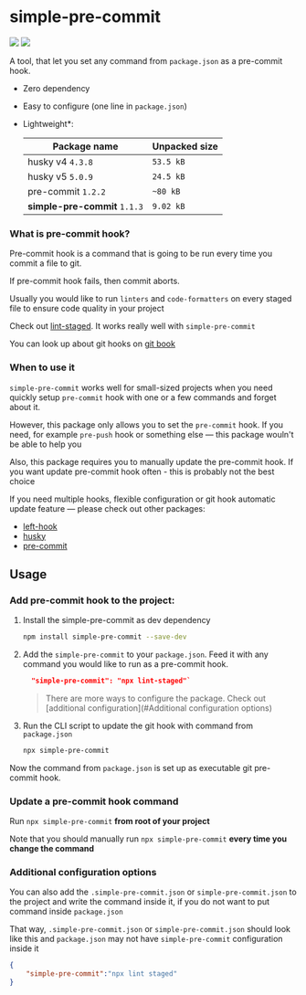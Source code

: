 # simple-pre-commit

![](https://img.shields.io/npm/v/simple-pre-commit) ![](https://img.shields.io/badge/dependencies-zero-green)

A tool, that let you set any command from `package.json` as a pre-commit hook.

- Zero dependency
- Easy to configure (one line in `package.json`)
- Lightweight*:

  | Package name | Unpacked size |
  | ------------- | ------------- |
  | husky v4 `4.3.8` | `53.5 kB`  |
  | husky v5 `5.0.9`  | `24.5 kB`  |
  | pre-commit `1.2.2` | `~80 kB` |
  | **simple-pre-commit** `1.1.3` | `9.02 kB` |


### What is pre-commit hook?

Pre-commit hook is a command that is going to be run every time you commit a file to git.
 
If pre-commit hook fails, then commit aborts.

Usually you would like to run `linters` and `code-formatters` on every staged file to ensure code quality in your project

Check out [lint-staged](https://github.com/okonet/lint-staged#readme). It works really well with `simple-pre-commit`

You can look up about git hooks on [git book](https://git-scm.com/book/en/v2/Customizing-Git-Git-Hooks)

### When to use it

`simple-pre-commit` works well for small-sized projects when you need quickly setup `pre-commit` hook with one or a few commands and forget about it. 

However, this package only allows you to set the `pre-commit` hook. If you need, for example `pre-push` hook or something else — this package wouln't be able to help you

Also, this package requires you to manually update the pre-commit hook. If you want update pre-commit hook often - this is probably not the best choice 

If you need multiple hooks, flexible configuration or git hook automatic update feature — please check out other packages:
 
* [left-hook](https://github.com/Arkweid/lefthook)
* [husky](https://github.com/Arkweid/lefthook)
* [pre-commit](https://github.com/pre-commit/pre-commit)


## Usage

### Add pre-commit hook to the project:

1. Install the simple-pre-commit as dev dependency 
   
   ```sh
   npm install simple-pre-commit --save-dev
   ```

2. Add the `simple-pre-commit` to your `package.json`. Feed it with any command you would like to run as a pre-commit hook.
   
   ```json
     "simple-pre-commit": "npx lint-staged"`
   ```

   > There are more ways to configure the package. Check out [additional configuration](#Additional configuration options)

3. Run the CLI script to update the git hook with command from `package.json`

   ```sh
   npx simple-pre-commit
   ```
    
Now the command from `package.json` is set up as executable git pre-commit hook. 

### Update a pre-commit hook command

Run `npx simple-pre-commit` **from root of your project**

Note that you should manually run `npx simple-pre-commit` **every time you change the command**


### Additional configuration options

You can also add the `.simple-pre-commit.json` or `simple-pre-commit.json` to the project and write the command inside it, if you do not want to put command inside `package.json`

That way, `.simple-pre-commit.json` or `simple-pre-commit.json` should look like this and `package.json` may not have `simple-pre-commit` configuration inside it

```json
{ 
    "simple-pre-commit":"npx lint staged"
}
```
